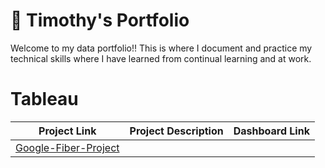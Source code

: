 # 💼 Timothy's Portfolio

Welcome to my data portfolio!!
This is where I document and practice my technical skills where I have learned from continual learning and at work.

# Tableau

| Project Link | Project Description | Dashboard Link
|---|---|---|
|[Google-Fiber-Project](https://github.com/ctimothy14/Google-Fiber-Project) | 
